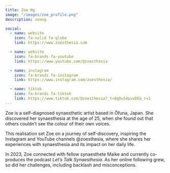 ```yaml
---
title: Zoe Ng
image: "/images/zoe_profile.png"
description: zoeng

social:
  - name: website
    icon: fa-solid fa-globe
    link: https://www.zoesthesia.com

  - name: website
    icon: fa-brands fa-youtube
    link: https://www.youtube.com/@zoesthesia

  - name: instagram
    icon: fa-brands fa-instagram
    link: https://www.instagram.com/zoesthesia/

  - name: tiktok
    icon: fa-brands fa-tiktok
    link: https://www.tiktok.com/@zoesthesia?_t=8gDuS4puvDE&_r=1
---
```


Zoe is a self-diagnosed synaesthetic artist based in Ōfuna, Japan.
She discovered her synaesthesia at the age of 25, when she found out that others couldn’t see the colour of their own voices.

This realisation set Zoe on a journey of self-discovery, inspiring the Instagram and YouTube channels @zoesthesia, where she shares her experiences with synaesthesia and its impact on her daily life.

In 2023, Zoe connected with fellow synaesthete Maike and currently co-produces the podcast *Let’s Talk Synaesthesia*. As her online following grew, so did her challenges, including backlash and misconceptions.
